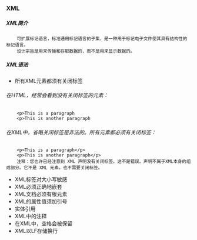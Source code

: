 ### XML
##### XML简介

```
    可扩展标记语言，标准通用标记语言的子集，是一种用于标记电子文件使其具有结构性的标记语言。
    设计宗旨是用来传输和存取数据的，而不是用来显示数据的。
```

##### XML语法
- 所有XML元素都须有关闭标签
###### 在HTML，经常会看到没有关闭标签的元素：
```
    <p>This is a paragraph
    <p>This is another paragraph
```
###### 在XML中，省略关闭标签是非法的。所有元素都必须有关闭标签：

```
    <p>This is a paragraph</p>
    <p>This is another paragraph</p>  
    注释：您也许已经注意到 XML 声明没有关闭标签。这不是错误。声明不属于XML本身的组成部分。它不是 XML 元素，也不需要关闭标签。
```
- XML标签对大小写敏感
- XML必须正确地嵌套
- XML文档必须有根元素
- XML的属性值须加引号
- 实体引用
- XML中的注释
- 在XML中，空格会被保留
- XML以LF存储换行
